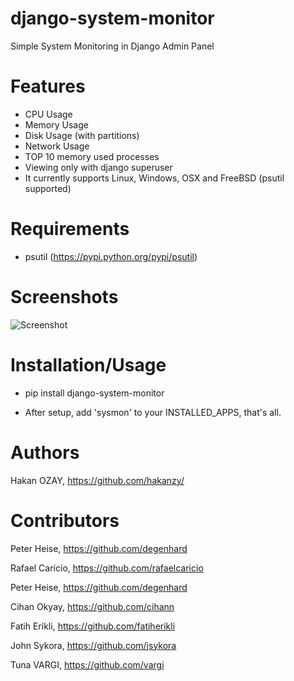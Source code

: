django-system-monitor
=========================

Simple System Monitoring in Django Admin Panel

Features
=========================

- CPU Usage
- Memory Usage
- Disk Usage (with partitions)
- Network Usage
- TOP 10 memory used processes
- Viewing only with django superuser
- It currently supports Linux, Windows, OSX and FreeBSD (psutil supported)

Requirements
=========================
- psutil (https://pypi.python.org/pypi/psutil)

Screenshots
=========================
![Screenshot](https://raw.github.com/hakanzy/django-sysmon/master/docs/screen.png)


Installation/Usage
=========================

 - pip install django-system-monitor

 - After setup, add 'sysmon' to your INSTALLED_APPS, that's all.


Authors
=========================

Hakan OZAY, https://github.com/hakanzy/


Contributors
=========================

Peter Heise, https://github.com/degenhard

Rafael Carício, https://github.com/rafaelcaricio

Peter Heise, https://github.com/degenhard

Cihan Okyay, https://github.com/cihann

Fatih Erikli, https://github.com/fatiherikli

John Sykora, https://github.com/jsykora

Tuna VARGI, https://github.com/vargi
